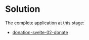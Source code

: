 # Solution

The complete application at this stage:

- [donation-svelte-02-donate](https://github.com/wit-hdip-comp-sci-2024/full-stack-1/tree/main/prj/donation/svelte/donation-svelte-02-donate)

